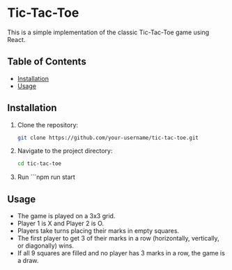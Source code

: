 # Tic-Tac-Toe

This is a simple implementation of the classic Tic-Tac-Toe game using React.

## Table of Contents

- [Installation](#installation)
- [Usage](#usage)


## Installation

1. Clone the repository:
    ```sh
    git clone https://github.com/your-username/tic-tac-toe.git
    ```
2. Navigate to the project directory:
    ```sh
    cd tic-tac-toe
    ```
3. Run ```npm run start

## Usage

- The game is played on a 3x3 grid.
- Player 1 is X and Player 2 is O.
- Players take turns placing their marks in empty squares.
- The first player to get 3 of their marks in a row (horizontally, vertically, or diagonally) wins.
- If all 9 squares are filled and no player has 3 marks in a row, the game is a draw.


